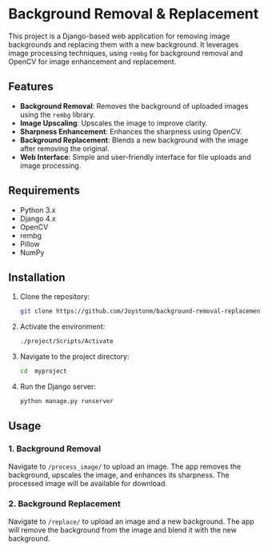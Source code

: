 # Background Removal & Replacement

This project is a Django-based web application for removing image backgrounds and replacing them with a new background. It leverages image processing techniques, using `rembg` for background removal and OpenCV for image enhancement and replacement.

## Features

- **Background Removal**: Removes the background of uploaded images using the `rembg` library.
- **Image Upscaling**: Upscales the image to improve clarity.
- **Sharpness Enhancement**: Enhances the sharpness using OpenCV.
- **Background Replacement**: Blends a new background with the image after removing the original.
- **Web Interface**: Simple and user-friendly interface for file uploads and image processing.

## Requirements

- Python 3.x
- Django 4.x
- OpenCV
- rembg
- Pillow
- NumPy

## Installation

1. Clone the repository:

    ```bash
    git clone https://github.com/Joystonm/background-removal-replacement.git
    ```
2. Activate the environment:

    ```bash
    ./project/Scripts/Activate                                            
    ```

3. Navigate to the project directory:

    ```bash
    cd  myproject   
    ```

4. Run the Django server:

    ```bash
    python manage.py runserver
    ```

## Usage

### 1. Background Removal

Navigate to `/process_image/` to upload an image. The app removes the background, upscales the image, and enhances its sharpness. The processed image will be available for download.

### 2. Background Replacement

Navigate to `/replace/` to upload an image and a new background. The app will remove the background from the image and blend it with the new background.
